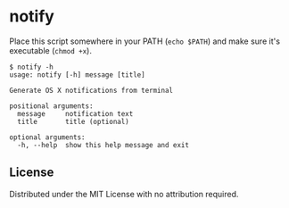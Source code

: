# notify

Place this script somewhere in your PATH (`echo $PATH`) and make sure it's
executable (`chmod +x`).

```
$ notify -h
usage: notify [-h] message [title]

Generate OS X notifications from terminal

positional arguments:
  message     notification text
  title       title (optional)

optional arguments:
  -h, --help  show this help message and exit
```

## License

Distributed under the MIT License with no attribution required.
